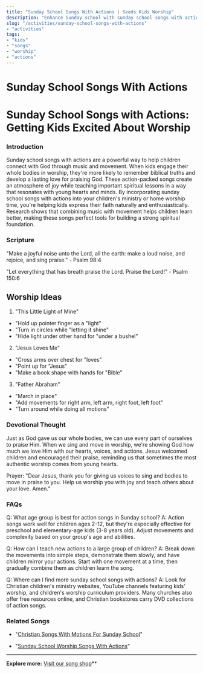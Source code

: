 ```yaml
---
title: "Sunday School Songs With Actions | Seeds Kids Worship"
description: "Enhance Sunday school with sunday school songs with actions that teach faith through music. Educational worship resources for children."
slug: "/activities/sunday-school-songs-with-actions"
- "activities"
tags:
- "kids"
- "songs"
- "worship"
- "actions"
---
```


# Sunday School Songs With Actions

# Sunday School Songs with Actions: Getting Kids Excited About Worship

### Introduction
Sunday school songs with actions are a powerful way to help children connect with God through music and movement. When kids engage their whole bodies in worship, they're more likely to remember biblical truths and develop a lasting love for praising God. These action-packed songs create an atmosphere of joy while teaching important spiritual lessons in a way that resonates with young hearts and minds. By incorporating sunday school songs with actions into your children's ministry or home worship time, you're helping kids express their faith naturally and enthusiastically. Research shows that combining music with movement helps children learn better, making these songs perfect tools for building a strong spiritual foundation.

### Scripture
"Make a joyful noise unto the Lord, all the earth: make a loud noise, and rejoice, and sing praise." - Psalm 98:4

"Let everything that has breath praise the Lord. Praise the Lord!" - Psalm 150:6

## Worship Ideas
1. "This Little Light of Mine"
- "Hold up pointer finger as a "light"
- "Turn in circles while "letting it shine"
- "Hide light under other hand for "under a bushel"

2. "Jesus Loves Me"
- "Cross arms over chest for "loves"
- "Point up for "Jesus"
- "Make a book shape with hands for "Bible"

3. "Father Abraham"
- "March in place"
- "Add movements for right arm, left arm, right foot, left foot"
- "Turn around while doing all motions"

### Devotional Thought
Just as God gave us our whole bodies, we can use every part of ourselves to praise Him. When we sing and move in worship, we're showing God how much we love Him with our hearts, voices, and actions. Jesus welcomed children and encouraged their praise, reminding us that sometimes the most authentic worship comes from young hearts.

Prayer: "Dear Jesus, thank you for giving us voices to sing and bodies to move in praise to you. Help us worship you with joy and teach others about your love. Amen."

### FAQs

Q: What age group is best for action songs in Sunday school?
A: Action songs work well for children ages 2-12, but they're especially effective for preschool and elementary-age kids (3-8 years old). Adjust movements and complexity based on your group's age and abilities.

Q: How can I teach new actions to a large group of children?
A: Break down the movements into simple steps, demonstrate them slowly, and have children mirror your actions. Start with one movement at a time, then gradually combine them as children learn the song.

Q: Where can I find more sunday school songs with actions?
A: Look for Christian children's ministry websites, YouTube channels featuring kids' worship, and children's worship curriculum providers. Many churches also offer free resources online, and Christian bookstores carry DVD collections of action songs.

### Related Songs

- "[Christian Songs With Motions For Sunday School](/activities/christian-songs-with-motions-for-sunday-school/)"

- "[Sunday School Worship Songs With Actions](/songs/sunday-school-worship-songs-with-actions/)"

---

**Explore more:** [Visit our song shop](https://seedskidsworship.com/shop)**

<!-- Schema Markup -->
<script type="application/ld+json">
{
  "@context": "https://schema.org",
  "@type": "MusicRecording",
  "name": "Sunday School Songs With Actions",
  "byArtist": {
    "@type": "MusicGroup",
    "name": "Seeds Kids Worship"
  },
  "isFamilyFriendly": true,
  "url": "https://seedskidsworship.com/activities/sunday-school-songs-with-actions/"
}
</script>